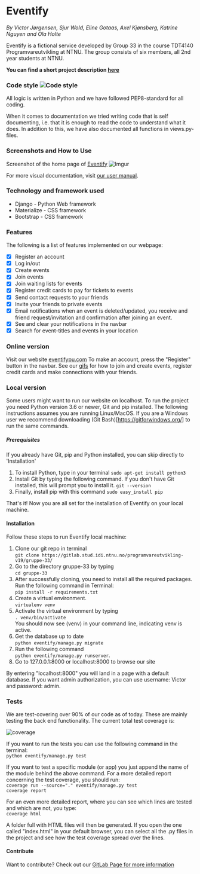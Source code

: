 # Eventify  
_By Victor Jørgensen, Sjur Wold, Eline Gotaas, Axel Kjønsberg, Katrine Nguyen and Ola Holte_

Eventify is a fictional service developed by Group 33 in the course TDT4140 Programvareutvikling at NTNU.
The group consists of six members, all 2nd year students at NTNU.


**You can find a short project description [here](https://gitlab.stud.idi.ntnu.no/programvareutvikling-v19/gruppe-33/wikis/Dokumentasjon/Prosjektbeskrivelse)**  


### Code style ![Code style](https://camo.githubusercontent.com/d0f65430681b67b7104f6130ada8c098ec5f66ba/68747470733a2f2f696d672e736869656c64732e696f2f62616467652f636f64652532307374796c652d7374616e646172642d627269676874677265656e2e7376673f7374796c653d666c6174)
All logic is written in Python and we have followed PEP8-standard for all coding.

When it comes to documentation we tried writing code that is self documenting, i.e. that it is enough to read the code to understand what it does. In addition to this, we have also documented all functions in views.py-files.

### Screenshots and How to Use
Screenshot of the home page of [Eventify](https://eventifypu.com)
![Imgur](https://i.imgur.com/5IF32S2.jpg)

For more visual documentation, visit [our user manual](https://gitlab.stud.idi.ntnu.no/programvareutvikling-v19/gruppe-33/wikis/%23Vedlikeholdsplan/Brukermanual).

### Technology and framework used  
- Django - Python Web framework
- Materialize - CSS framework
- Bootstrap - CSS framework 


### Features  
The following is a list of features implemented on our webpage:
* [x] Register an account
* [x] Log in/out
* [x] Create events
* [x] Join events
* [x] Join waiting lists for events
* [x] Register credit cards to pay for tickets to events
* [x] Send contact requests to your friends
* [x] Invite your friends to private events
* [x] Email notifications when an event is deleted/updated, you receive and friend request/invitation and confirmation after joining an event.
* [x] See and clear your notifications in the navbar
* [x] Search for event-titles and events in your location

### Online version  
Visit our website [eventifypu.com](https://eventifypu.com)
To make an account, press the "Register" button in the navbar.
See our [gifs](https://gitlab.stud.idi.ntnu.no/programvareutvikling-v19/gruppe-33/wikis/%23Vedlikeholdsplan/Brukermanual) for how to join and create events, register credit cards and make connections with your friends.

### Local version  
Some users might want to run our website on localhost. To run the project you need Python version 3.6 or newer, Git and pip installed. The following instructions assumes you are running Linux/MacOS. If you are a Windows user we recommend downloading (Git Bash)[https://gitforwindows.org/] to run the same commands.

##### Prerequisites 
If you already have Git, pip and Python installed, you can skip directly to 'Installation'

1. To install Python, type in your terminal
    `sudo apt-get install python3`
2. Install Git by typing the following command. If you don't have Git installed, this will prompt you to install it.
    `git --version`
3. Finally, install pip with this command
    `sudo easy_install pip`

That's it! Now you are all set for the installation of Eventify on your local machine.

#### Installation
Follow these steps to run Eventify local machine:
1. Clone our git repo in terminal  
   `git clone https://gitlab.stud.idi.ntnu.no/programvareutvikling-v19/gruppe-33/`
2. Go to the directory gruppe-33 by typing   
`cd gruppe-33`
3. After successfully cloning, you need to install all the required packages. Run the following command in Terminal:  
    `pip install -r requirements.txt`
4. Create a virtual environment.  
    `virtualenv venv`
5. Activate the virtual environment by typing   
    `. venv/bin/activate`  
You should now see (venv) in your command line, indicating venv is active.
6. Get the database up to date  
     `python eventify/manage.py migrate`
7. Run the following command  
    `python eventify/manage.py runserver`. 
8. Go to 127.0.0.1:8000 or localhost:8000 to browse our site

By entering "localhost:8000" you will land in a page with a default database. If you want admin authorization, you can use username: Victor and password: admin. 

    
### Tests
We are test-covering over 90% of our code as of today. These are mainly testing the back end functionality. The current total test coverage is:

![coverage](https://gitlab.stud.idi.ntnu.no/programvareutvikling-v19/gruppe-33/badges/master/coverage.svg)

If you want to run the tests you can use the following command in the terminal:  
    `python eventify/manage.py test`

If you want to test a specific module (or app) you just append the name of the module behind the above command. For a more detailed report concerning the test coverage, you should run:  
    `coverage run --source="." eventify/manage.py test`  
    `coverage report`

For an even more detailed report, where you can see which lines are tested and which are not, you type:  
    `coverage html`

A folder full with HTML files will then be generated. If you open the one called "index.html" in your default browser, you can select all the .py files in the project and see how the test coverage spread over the lines.  

#### Contribute
Want to contribute? Check out our [GitLab Page for more information](https://gitlab.stud.idi.ntnu.no/programvareutvikling-v19/gruppe-33/wikis/%23Vedlikeholdsplan/Rutiner-for-evolusjon-og-endring)
